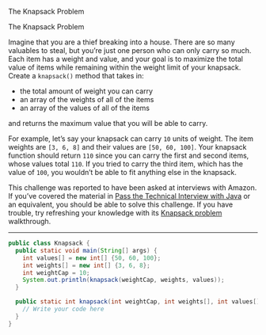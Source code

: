 The Knapsack Problem

The Knapsack Problem

Imagine that you are a thief breaking into a house. There are so many valuables to steal, but you’re just one person who can only carry so much. Each item has a weight and value, and your goal is to maximize the total value of items while remaining within the weight limit of your knapsack. Create a `knapsack()` method that takes in:

-   the total amount of weight you can carry
-   an array of the weights of all of the items
-   an array of the values of all of the items

and returns the maximum value that you will be able to carry.

For example, let’s say your knapsack can carry `10` units of weight. The item weights are `[3, 6, 8]` and their values are `[50, 60, 100]`. Your knapsack function should return `110` since you can carry the first and second items, whose values total `110`. If you tried to carry the third item, which has the value of `100`, you wouldn’t be able to fit anything else in the knapsack.

This challenge was reported to have been asked at interviews with Amazon. If you’ve covered the material in [Pass the Technical Interview with Java](https://www.codecademy.com/learn/paths/pass-the-technical-interview-with-java) or an equivalent, you should be able to solve this challenge. If you have trouble, try refreshing your knowledge with its [Knapsack problem](https://www.codecademy.com/paths/pass-the-technical-interview-with-java/tracks/java-interview-prep-and-algorithms-practice/modules/java-interview-problems/articles/the-knapsack-problem-java) walkthrough.

---

```Java
public class Knapsack {
  public static void main(String[] args) {
    int values[] = new int[] {50, 60, 100};
    int weights[] = new int[] {3, 6, 8};
    int weightCap = 10;
    System.out.println(knapsack(weightCap, weights, values));
  }

  public static int knapsack(int weightCap, int weights[], int values[]) {
    // Write your code here
  }
}
```